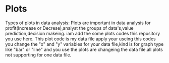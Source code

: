 # Plots
Types of plots in data analysis:
Plots are important in data analysis for profit(Increase or Decrese),analyst the groups of data's,value prediction,decision makeing. iam add the some plots codes this repository you use here. This plot code is my data file apply your useing this codes you change the "x" and "y" variables for your data file,kind is for graph type like "bar" or "line" and you use the plots are changeing the data file.all plots not supporting for one data file.
